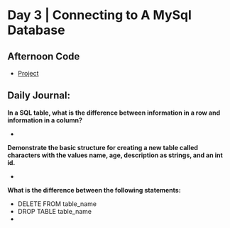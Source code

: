 # Day 3 | Connecting to A MySql Database

## Afternoon Code
+ [Project](link)

## Daily Journal:

**In a SQL table, what is the difference between information in a row and information in a column?**

+ 

**Demonstrate the basic structure for creating a new table called characters with the values name, age, description as strings, and an int id.**

+ 

**What is the difference between the following statements:**
+ DELETE FROM table_name
+ DROP TABLE table_name
+